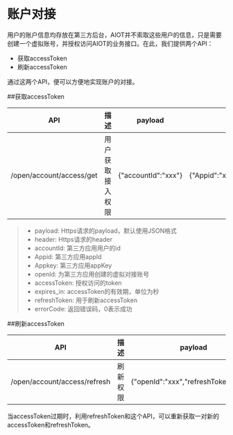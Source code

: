 # 账户对接


用户的账户信息均存放在第三方后台，AIOT并不索取这些用户的信息，只是需要创建一个虚拟账号，并授权访问AIOT的业务接口。在此，我们提供两个API：
- 获取accessToken
- 刷新accessToken

通过这两个API，便可以方便地实现账户的对接。

##获取accessToken

| API | 描述 | payload | header | response |
| -- | -- | -- | -- | -- |
| /open/account/access/get | 用户获取接入权限 | {"accountId":"xxx"} | {"Appid":"xxx","Appkey":"xxx"} | {"code":0(errorCode), "result":{"openId":"xxx","accessToken":"xxx","expires_in":xxx,"refreshToken":"xxx"} |

> - payload: Https请求的payload，默认使用JSON格式
> - header: Https请求的header
> - accountId: 第三方应用用户的id
> - Appid: 第三方应用appId
> - Appkey: 第三方应用appKey
> - openId: 为第三方应用创建的虚拟对接账号
> - accessToken: 授权访问的token
> - expires_in: accessToken的有效期，单位为秒
> - refreshToken: 用于刷新accessToken
> - errorCode: 返回错误码，0表示成功

##刷新accessToken

| API | 描述 | payload | header | response |
| -- | -- | -- | -- | -- |
| /open/account/access/refresh | 刷新权限 | {"openId":"xxx","refreshToken":"xxx"} | {"Appid":"xxx","Appkey":"xxx"} | {"code":0(errorCode), "result":{"openId":"xxx","accessToken":"xxx","expires_in":xxx,"refreshToken":"xxx" |

当accessToken过期时，利用refreshToken和这个API，可以重新获取一对新的accessToken和refreshToken。